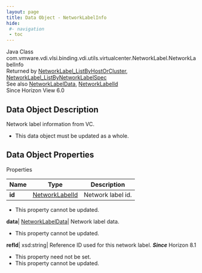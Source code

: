 ```yaml
---
layout: page
title: Data Object - NetworkLabelInfo
hide:
 #- navigation
 - toc
---
```






Java Class
    com.vmware.vdi.vlsi.binding.vdi.utils.virtualcenter.NetworkLabel.NetworkLabelInfo  
Returned by
     [NetworkLabel_ListByHostOrCluster](vdi.utils.virtualcenter.NetworkLabel.md#listByHostOrCluster), [NetworkLabel_ListByNetworkLabelSpec](vdi.utils.virtualcenter.NetworkLabel.md#listByNetworkLabelSpec)  
See also
     [NetworkLabelData](vdi.utils.virtualcenter.NetworkLabel.NetworkLabelData.md), [NetworkLabelId](vdi.entity.NetworkLabelId.md)  
Since 
    Horizon View 6.0

## Data Object Description 

Network label information from VC. 

  * This data object must be updated as a whole.



## Data Object Properties

Properties

Name |  Type |  Description   
---|---|---  
**id**| [NetworkLabelId](vdi.entity.NetworkLabelId.md)|  Network label id.   


 * This property cannot be updated.

  
**data**| [NetworkLabelData](vdi.utils.virtualcenter.NetworkLabel.NetworkLabelData.md)|  Network label data.   


 * This property cannot be updated.

  
**refId**|  xsd:string|  Reference ID used for this network label.  **_Since_** Horizon 8.1  


 * This property need not be set.
 * This property cannot be updated.

  
  
  
   
  
  

